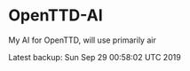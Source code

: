 # OpenTTD-AI
My AI for OpenTTD, will use primarily air

Latest backup: Sun Sep 29 00:58:02 UTC 2019

